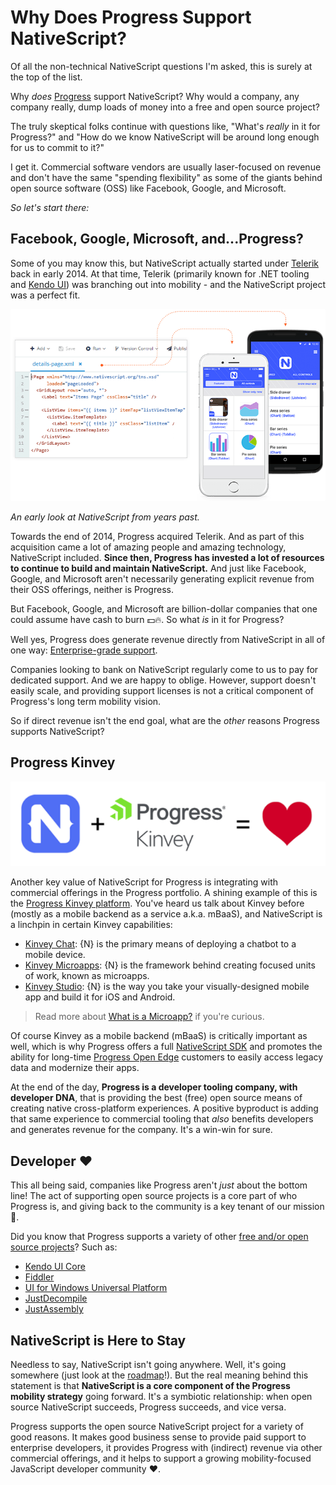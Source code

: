 # Why Does Progress Support NativeScript?

Of all the non-technical NativeScript questions I'm asked, this is surely at the top of the list.

Why *does* [Progress](https://www.progress.com/) support NativeScript? Why would a company, any company really, dump loads of money into a free and open source project?

The truly skeptical folks continue with questions like, "What's *really* in it for Progress?" and "How do we know NativeScript will be around long enough for us to commit to it?"

I get it. Commercial software vendors are usually laser-focused on revenue and don't have the same "spending flexibility" as some of the giants behind open source software (OSS) like Facebook, Google, and Microsoft.

*So let's start there:*

## Facebook, Google, Microsoft, and...Progress?

Some of you may know this, but NativeScript actually started under [Telerik](https://www.telerik.com/) back in early 2014. At that time, Telerik (primarily known for .NET tooling and [Kendo UI](https://www.telerik.com/kendo-ui)) was branching out into mobility - and the NativeScript project was a perfect fit.

![early years of nativescript](early-nativescript.png)

*An early look at NativeScript from years past.*

Towards the end of 2014, Progress acquired Telerik. And as part of this acquisition came a lot of amazing people and amazing technology, NativeScript included. **Since then, Progress has invested a lot of resources to continue to build and maintain NativeScript.** And just like Facebook, Google, and Microsoft aren't necessarily generating explicit revenue from their OSS offerings, neither is Progress.

But Facebook, Google, and Microsoft are billion-dollar companies that one could assume have cash to burn 💵🔥. So what *is* in it for Progress?

Well yes, Progress does generate revenue directly from NativeScript in all of one way: [Enterprise-grade support](https://www.nativescript.org/enterprise).

Companies looking to bank on NativeScript regularly come to us to pay for dedicated support. And we are happy to oblige. However, support doesn't easily scale, and providing support licenses is not a critical component of Progress's long term mobility vision.

So if direct revenue isn't the end goal, what are the *other* reasons Progress supports NativeScript?

## Progress Kinvey

![nativescript and kinvey](nativescript-kinvey.png)

Another key value of NativeScript for Progress is integrating with commercial offerings in the Progress portfolio. A shining example of this is the [Progress Kinvey platform](https://www.progress.com/kinvey). You've heard us talk about Kinvey before (mostly as a mobile backend as a service a.k.a. mBaaS), and NativeScript is a linchpin in certain Kinvey capabilities:

- [Kinvey Chat](https://www.progress.com/kinvey/chat): {N} is the primary means of deploying a chatbot to a mobile device.
- [Kinvey Microapps](https://www.progress.com/kinvey/micro-apps): {N} is the framework behind creating focused units of work, known as microapps.
- [Kinvey Studio](https://www.progress.com/kinvey/studio): {N} is the way you take your visually-designed mobile app and build it for iOS and Android.

> Read more about [What is a Microapp?](https://www.progress.com/blogs/what-is-a-microapp) if you're curious.

Of course Kinvey as a mobile backend (mBaaS) is critically important as well, which is why Progress offers a full [NativeScript SDK](https://devcenter.kinvey.com/nativescript) and promotes the ability for long-time [Progress Open Edge](https://www.progress.com/openedge) customers to easily access legacy data and modernize their apps.

At the end of the day, **Progress is a developer tooling company, with developer DNA**, that is providing the best (free) open source means of creating native cross-platform experiences. A positive byproduct is adding that same experience to commercial tooling that *also* benefits developers and generates revenue for the company. It's a win-win for sure.

## Developer ❤️

This all being said, companies like Progress aren't *just* about the bottom line! The act of supporting open source projects is a core part of who Progress is, and giving back to the community is a key tenant of our mission 🤗.

Did you know that Progress supports a variety of other [free and/or open source projects](https://www.telerik.com/open)? Such as:

- [Kendo UI Core](https://www.telerik.com/kendo-ui/open-source-core)
- [Fiddler](https://www.telerik.com/fiddler)
- [UI for Windows Universal Platform](https://www.telerik.com/universal-windows-platform-ui)
- [JustDecompile](https://www.telerik.com/products/decompiler.aspx)
- [JustAssembly](https://www.telerik.com/justassembly)

## NativeScript is Here to Stay

Needless to say, NativeScript isn't going anywhere. Well, it's going somewhere (just look at the [roadmap](https://www.nativescript.org/roadmap-and-releases)!). But the real meaning behind this statement is that **NativeScript is a core component of the Progress mobility strategy** going forward. It's a symbiotic relationship: when open source NativeScript succeeds, Progress succeeds, and vice versa.

Progress supports the open source NativeScript project for a variety of good reasons. It makes good business sense to provide paid support to enterprise developers, it provides Progress with (indirect) revenue via other commercial offerings, and it helps to support a growing mobility-focused JavaScript developer community ❤️.
